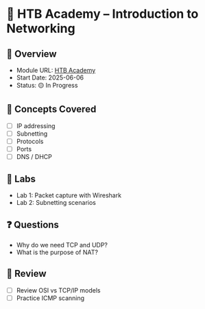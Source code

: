 # 📘 HTB Academy – Introduction to Networking

## 🧾 Overview
- Module URL: [HTB Academy](https://academy.hackthebox.com/module/1)
- Start Date: 2025-06-06
- Status: 🟡 In Progress

## 🧠 Concepts Covered
- [ ] IP addressing
- [ ] Subnetting
- [ ] Protocols
- [ ] Ports
- [ ] DNS / DHCP

## 🧪 Labs
- Lab 1: Packet capture with Wireshark
- Lab 2: Subnetting scenarios

## ❓ Questions
- Why do we need TCP and UDP?
- What is the purpose of NAT?

## 🔁 Review
- [ ] Review OSI vs TCP/IP models
- [ ] Practice ICMP scanning
